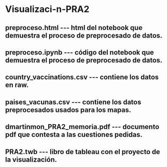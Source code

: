 # Visualizaci-n-PRA2


## preproceso.html   		      --- html del notebook que demuestra el proceso de preprocesado de datos.
## preproceso.ipynb  		      --- código del notebook que demuestra el proceso de preprocesado de datos.
## country_vaccinations.csv              --- contiene los datos en raw.
## paises_vacunas.csv                    --- contiene los datos preprocesados usados para los mapas.
## dmartinmon_PRA2_memoria.pdf           --- documento pdf que contesta a las cuestiones pedidas.
## PRA2.twb			      --- libro de tableau con el proyecto de la visualización.
